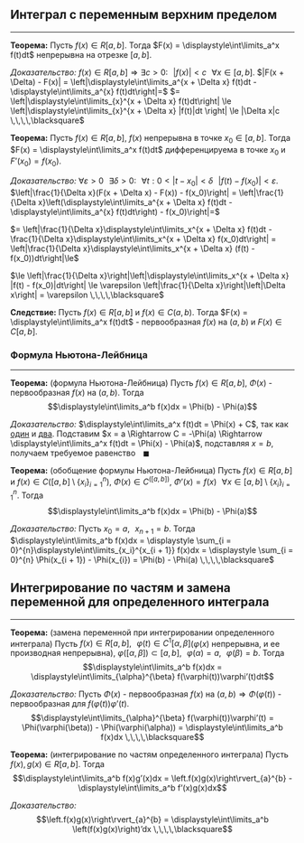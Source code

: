 ## Интеграл с переменным верхним пределом

---

**Теорема:**<a name="theorem-0"></a> Пусть $f(x) \in R[a, b]$. Тогда $F(x) = \displaystyle\int\limits_a^x f(t)dt$ непрерывна на отрезке $[a, b]$.

*Доказательство:* $f(x) \in R[a, b] \Rightarrow \exists c > 0: \,\,\,\, |f(x)| < c \,\,\,\, \forall x \in [a, b]$.
$|F(x + \Delta) - F(x)| = \left|\displaystyle\int\limits_a^{x + \Delta x} f(t)dt - \displaystyle\int\limits_a^{x} f(t)dt\right|=$
$= \left|\displaystyle\int\limits_{x}^{x + \Delta x} f(t)dt\right| \le \left|\displaystyle\int\limits_{x}^{x + \Delta x} |f(t)|dt \right| \le |\Delta x|c \,\,\,\,\blacksquare$

**Теорема:**<a name="theorem-1"></a> Пусть $f(x) \in R[a, b]$, $f(x)$ непрерывна в точке $x_0 \in [a, b]$. Тогда $F(x) = \displaystyle\int\limits_a^x f(t)dt$ дифференцируема в точке $x_0$ и $F’(x_0) = f(x_0)$.

*Доказательство:* $\forall \varepsilon > 0 \,\,\,\, \exists \delta > 0: \,\,\,\, \forall t: 0 < |t - x_0| < \delta \,\,\,\, |f(t) - f(x_0)| < \varepsilon$.
$\left|\frac{1}{\Delta x}(F(x + \Delta x) - F(x)) - f(x_0)\right| = \left|\frac{1}{\Delta x}\left(\displaystyle\int\limits_a^{x + \Delta x} f(t)dt - \displaystyle\int\limits_a^{x} f(t)dt\right) - f(x_0)\right|=$

$= \left|\frac{1}{\Delta x}\displaystyle\int\limits_x^{x + \Delta x} f(t)dt - \frac{1}{\Delta x}\displaystyle\int\limits_x^{x + \Delta x} f(x_0)dt\right| = \left|\frac{1}{\Delta x}\displaystyle\int\limits_x^{x + \Delta x} (f(t) - f(x_0))dt\right|\le$

$\le \left|\frac{1}{\Delta x}\right|\left|\displaystyle\int\limits_x^{x + \Delta x} |f(t) - f(x_0)|dt\right| \le \varepsilon \left|\frac{1}{\Delta x}\right|\left|\Delta x\right| = \varepsilon \,\,\,\,\blacksquare$

**Следствие:**<a name="corollary-0"></a> Пусть $f(x) \in R[a, b]$ и $f(x) \in C(a, b)$. Тогда $F(x) = \displaystyle\int\limits_a^x f(t)dt$ - первообразная $f(x)$ на $(a, b)$ и $F(x) \in C[a, b]$.

### Формула Ньютона-Лейбница

---

**Теорема:**<a name="theorem-2"></a> (формула Ньютона-Лейбница) Пусть $f(x) \in R[a, b]$, $\Phi(x)$ - первообразная $f(x)$ на $(a, b)$. Тогда $$\displaystyle\int\limits_a^b f(x)dx = \Phi(b) - \Phi(a)$$

*Доказательство:* $\displaystyle\int\limits_a^x f(t)dt = \Phi(x) + C$, так как [один](https://mech-math-msu.github.io/lections/math-analysis/lection-1-07.02.23#theorem-0) и [два](#corollary-0). Подставим $x = a \Rightarrow C = -\Phi(a) \Rightarrow \displaystyle\int\limits_a^x f(t)dt = \Phi(x) - \Phi(a)$, подставляя $x = b$, получаем требуемое равенство $\,\,\,\,\blacksquare$

**Теорема:**<a name="theorem-3"></a> (обобщение формулы Ньютона-Лейбница) Пусть $f(x) \in R[a, b]$ и $f(x) \in C([a, b] \setminus \{x_i\}_{i = 1}^n)$, $\Phi(x) \in C^([a, b])$, $\Phi’(x) = f(x) \,\,\,\, \forall x \in [a, b] \setminus \{x_i\}_{i = 1}^n$. Тогда $$\displaystyle\int\limits_a^b f(x)dx = \Phi(b) - \Phi(a)$$

*Доказательство:* Пусть $x_0 = a, \,\,\,\, x_{n + 1} = b$. Тогда $\displaystyle\int\limits_a^b f(x)dx = \displaystyle \sum_{i = 0}^{n}\displaystyle\int\limits_{x_i}^{x_{i + 1}} f(x)dx = \displaystyle \sum_{i = 0}^{n} \Phi(x_{i + 1}) - \Phi(x_{i}) = \Phi(b) - \Phi(a) \,\,\,\,\blacksquare$

## Интегрирование по частям и замена переменной для определенного интеграла

---

**Теорема:**<a name="theorem-4"></a> (замена переменной при интегрировании определенного интеграла) Пусть $f(x) \in R[a, b], \,\,\,\, \varphi(t) \in C^{1}[\alpha, \beta]$($\varphi(x)$ непрерывна, и ее производная непрерывна), $\varphi([\alpha, \beta]) \subset [a, b], \,\,\,\,\varphi(\alpha) = a, \,\,\,\, \varphi(\beta) = b$. Тогда 
$$\displaystyle\int\limits_a^b f(x)dx = \displaystyle\int\limits_{\alpha}^{\beta} f(\varphi(t))\varphi’(t)dt$$

*Доказательство:* Пусть $\Phi(x)$ - первообразная $f(x)$ на $(a, b) \Rightarrow \Phi(\varphi(t))$ - первообразная для $f(\varphi(t))\varphi’(t)$.
$$\displaystyle\int\limits_{\alpha}^{\beta} f(\varphi(t))\varphi’(t) = \Phi(\varphi(\beta)) - \Phi(\varphi(\alpha)) = \displaystyle\int\limits_a^b f(x)dx \,\,\,\,\blacksquare$$

**Теорема:**<a name="theorem-5"></a> (интегрирование по частям определенного интеграла) Пусть $f(x), g(x) \in R[a, b]$. Тогда $$\displaystyle\int\limits_a^b f(x)g’(x)dx = \left.f(x)g(x)\right\rvert_{a}^{b} - \displaystyle\int\limits_a^b f’(x)g(x)dx$$

*Доказательство:* $$\left.f(x)g(x)\right\rvert_{a}^{b} = \displaystyle\int\limits_a^b \left(f(x)g(x)\right)’dx \,\,\,\,\blacksquare$$

